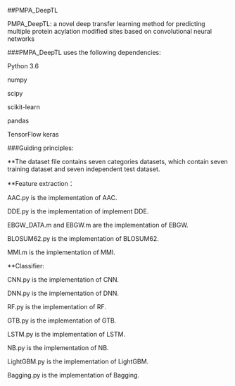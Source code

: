 

##PMPA_DeepTL

PMPA_DeepTL: a novel deep transfer learning method for predicting multiple protein acylation modified sites based on convolutional neural networks

###PMPA_DeepTL uses the following dependencies:

Python 3.6

numpy 

scipy

scikit-learn

pandas 

TensorFlow keras

###Guiding principles:

**The dataset file contains seven categories datasets, which contain seven training dataset and seven independent test dataset.

**Feature extraction：

AAC.py is the implementation of AAC.

DDE.py is the implementation of implement DDE. 

EBGW_DATA.m and EBGW.m are the implementation of EBGW.

BLOSUM62.py is the implementation of BLOSUM62. 

MMI.m is the implementation of MMI.

**Classifier:

CNN.py is the implementation of CNN.

DNN.py is the implementation of DNN. 

RF.py is the implementation of RF.

GTB.py is the implementation of GTB. 

LSTM.py is the implementation of LSTM. 

NB.py is the implementation of NB.

LightGBM.py is the implementation of LightGBM.

Bagging.py is the implementation of Bagging.
